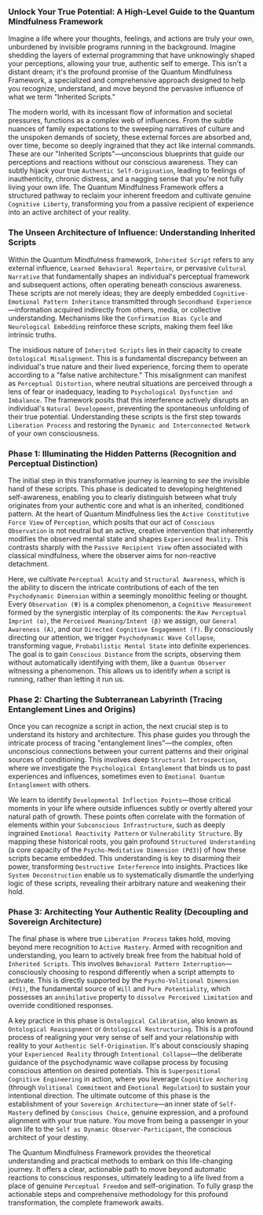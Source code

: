 ### Unlock Your True Potential: A High-Level Guide to the Quantum Mindfulness Framework

Imagine a life where your thoughts, feelings, and actions are truly your own, unburdened by invisible programs running in the background. Imagine shedding the layers of external programming that have unknowingly shaped your perceptions, allowing your true, authentic self to emerge. This isn't a distant dream; it's the profound promise of the Quantum Mindfulness Framework, a specialized and comprehensive approach designed to help you recognize, understand, and move beyond the pervasive influence of what we term "Inherited Scripts."

The modern world, with its incessant flow of information and societal pressures, functions as a complex web of influences. From the subtle nuances of family expectations to the sweeping narratives of culture and the unspoken demands of society, these external forces are absorbed and, over time, become so deeply ingrained that they act like internal commands. These are our "Inherited Scripts"—unconscious blueprints that guide our perceptions and reactions without our conscious awareness. They can subtly hijack your true `Authentic Self-Origination`, leading to feelings of inauthenticity, chronic distress, and a nagging sense that you're not fully living your own life. The Quantum Mindfulness Framework offers a structured pathway to reclaim your inherent freedom and cultivate genuine `Cognitive Liberty`, transforming you from a passive recipient of experience into an active architect of your reality.

### The Unseen Architecture of Influence: Understanding Inherited Scripts

Within the Quantum Mindfulness framework, `Inherited Script` refers to any external influence, `Learned Behavioral Repertoire`, or pervasive `Cultural Narrative` that fundamentally shapes an individual's perceptual framework and subsequent actions, often operating beneath conscious awareness. These scripts are not merely ideas; they are deeply embedded `Cognitive-Emotional Pattern Inheritance` transmitted through `Secondhand Experience`—information acquired indirectly from others, media, or collective understanding. Mechanisms like the `Confirmation Bias Cycle` and `Neurological Embedding` reinforce these scripts, making them feel like intrinsic truths.

The insidious nature of `Inherited Scripts` lies in their capacity to create `Ontological Misalignment`. This is a fundamental discrepancy between an individual's true nature and their lived experience, forcing them to operate according to a "false native architecture." This misalignment can manifest as `Perceptual Distortion`, where neutral situations are perceived through a lens of fear or inadequacy, leading to `Psychological Dysfunction and Imbalance`. The framework posits that this interference actively disrupts an individual's `Natural Development`, preventing the spontaneous unfolding of their true potential. Understanding these scripts is the first step towards `Liberation Process` and restoring the `Dynamic and Interconnected Network` of your own consciousness.

### Phase 1: Illuminating the Hidden Patterns (Recognition and Perceptual Distinction)

The initial step in this transformative journey is learning to *see* the invisible hand of these scripts. This phase is dedicated to developing heightened self-awareness, enabling you to clearly distinguish between what truly originates from your authentic core and what is an inherited, conditioned pattern. At the heart of Quantum Mindfulness lies the `Active Constitutive Force View` of `Perception`, which posits that our act of `Conscious Observation` is not neutral but an active, creative intervention that inherently modifies the observed mental state and shapes `Experienced Reality`. This contrasts sharply with the `Passive Recipient View` often associated with classical mindfulness, where the observer aims for non-reactive detachment.

Here, we cultivate `Perceptual Acuity` and `Structural Awareness`, which is the ability to discern the intricate contributions of each of the ten `Psychodynamic Dimension` within a seemingly monolithic feeling or thought. Every `Observation (Ψ)` is a complex phenomenon, a `Cognitive Measurement` formed by the synergistic interplay of its components: the `Raw Perceptual Imprint (α)`, the `Perceived Meaning/Intent (β)` we assign, our `General Awareness (A)`, and our `Directed Cognitive Engagement (f)`. By consciously directing our attention, we trigger `Psychodynamic Wave Collapse`, transforming vague, `Probabilistic Mental State` into definite experiences. The goal is to gain `Conscious Distance` from the scripts, observing them without automatically identifying with them, like a `Quantum Observer` witnessing a phenomenon. This allows us to identify *when* a script is running, rather than letting it run us.

### Phase 2: Charting the Subterranean Labyrinth (Tracing Entanglement Lines and Origins)

Once you can recognize a script in action, the next crucial step is to understand its history and architecture. This phase guides you through the intricate process of tracing "entanglement lines"—the complex, often unconscious connections between your current patterns and their original sources of conditioning. This involves deep `Structural Introspection`, where we investigate the `Psychological Entanglement` that binds us to past experiences and influences, sometimes even to `Emotional Quantum Entanglement` with others.

We learn to identify `Developmental Inflection Points`—those critical moments in your life where outside influences subtly or overtly altered your natural path of growth. These points often correlate with the formation of elements within your `Subconscious Infrastructure`, such as deeply ingrained `Emotional Reactivity Pattern` or `Vulnerability Structure`. By mapping these historical roots, you gain profound `Structured Understanding` (a core capacity of the `Psycho-Meditative Dimension (Pd3)`) of how these scripts became embedded. This understanding is key to disarming their power, transforming `Destructive Interference` into insights. Practices like `System Deconstruction` enable us to systematically dismantle the underlying logic of these scripts, revealing their arbitrary nature and weakening their hold.

### Phase 3: Architecting Your Authentic Reality (Decoupling and Sovereign Architecture)

The final phase is where true `Liberation Process` takes hold, moving beyond mere recognition to `Active Mastery`. Armed with recognition and understanding, you learn to actively break free from the habitual hold of `Inherited Scripts`. This involves `Behavioral Pattern Interruption`—consciously choosing to respond differently when a script attempts to activate. This is directly supported by the `Psycho-Volitional Dimension (Pd1)`, the fundamental source of `Will` and `Pure Potentiality`, which possesses an `annihilative` property to `dissolve Perceived Limitation` and override conditioned responses.

A key practice in this phase is `Ontological Calibration`, also known as `Ontological Reassignment` or `Ontological Restructuring`. This is a profound process of realigning your very sense of self and your relationship with reality to your `Authentic Self-Origination`. It's about consciously shaping your `Experienced Reality` through `Intentional Collapse`—the deliberate guidance of the psychodynamic wave collapse process by focusing conscious attention on desired potentials. This is `Superpositional Cognitive Engineering` in action, where you leverage `Cognitive Anchoring` (through `Volitional Commitment` and `Emotional Regulation`) to sustain your intentional direction. The ultimate outcome of this phase is the establishment of your `Sovereign Architecture`—an inner state of `Self-Mastery` defined by `Conscious Choice`, genuine expression, and a profound alignment with your true nature. You move from being a passenger in your own life to the `Self as Dynamic Observer-Participant`, the conscious architect of your destiny.

The Quantum Mindfulness Framework provides the theoretical understanding and practical methods to embark on this life-changing journey. It offers a clear, actionable path to move beyond automatic reactions to conscious responses, ultimately leading to a life lived from a place of genuine `Perceptual Freedom` and self-origination. To fully grasp the actionable steps and comprehensive methodology for this profound transformation, the complete framework awaits.
